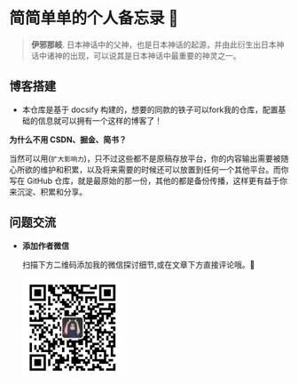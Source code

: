 # 简简单单的个人备忘录 💨

> **伊邪那岐**. 日本神话中的父神，也是日本神话的起源，并由此衍生出日本神话中诸神的出现，可以说其是日本神话中最重要的神灵之一。

## 博客搭建
- 本仓库是基于 docsify 构建的，想要的同款的铁子可以fork我的仓库，配置基础的信息就可以拥有一个这样的博客了！

**为什么不用 CSDN、掘金、简书？**

当然可以用(`扩大影响力`)，只不过这些都不是原稿存放平台，你的内容输出需要被随心所欲的维护和积累，以及将来需要的时候还可以放置到任何一个其他平台。而你写在 GitHub 仓库，就是最原始的那一份，其他的都是备份传播，这样更有益于你来沉淀、积累和分享。

## 问题交流

- **添加作者微信**

  扫描下方二维码添加我的微信探讨细节,或在文章下方直接评论哦。💬

    <img src="./assets/img/wechat.png" alt="wechat" width="180" height="180"/>